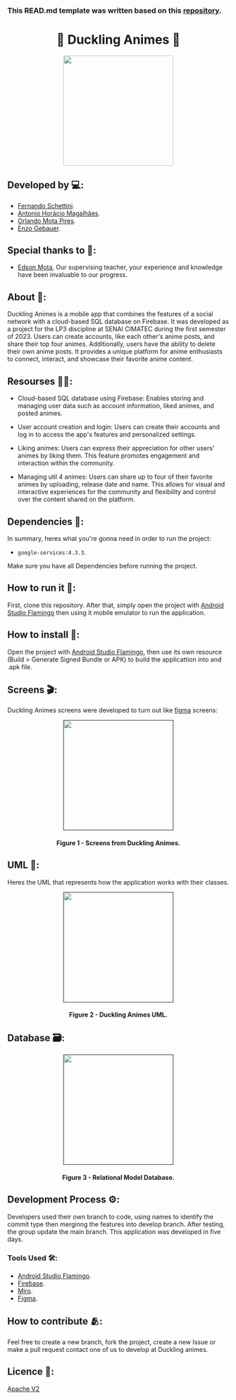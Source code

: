 ### This READ.md template was written based on this [repository](https://github.com/FernandoSchett/github_readme_template).

<h1 align="center">🦊 Duckling Animes 🦊</h1>

<div align="center">
	<a href="https://www.youtube.com/watch?v=3GFW8_c4fTM&ab_channel=COEL6252">
	<img height = "250em" src = "https://github.com/enzogebauer/Duckling-Animes/assets/80331486/06ebb259-5044-468b-9f3f-35764252e0cd" />
    </a>
</div>

## Developed by 💻:
- [Fernando Schettini](https://github.com/FernandoSchett).
- [Antonio Horácio Magalhães](https://github.com/AntonioHoracio77).
- [Orlando Mota Pires](https://github.com/orlandomotapires).
- [Enzo Gebauer](https://github.com/enzogebauer).

## Special thanks to 🥰:
- [Edson Mota](https://github.com/edsonmottac), Our supervising teacher, your experience and knowledge have been invaluable to our progress.

## About 🤔:

Duckling Animes is a mobile app that combines the features of a social network with a cloud-based SQL database on Firebase. It was developed as a project for the LP3 discipline at SENAI CIMATEC during the first semester of 2023. Users can create accounts, like each other's anime posts, and share their top four animes. Additionally, users have the ability to delete their own anime posts. It provides a unique platform for anime enthusiasts to connect, interact, and showcase their favorite anime content.

## Resourses 🧑‍🔬:

- Cloud-based SQL database using Firebase: Enables storing and managing user data such as account information, liked animes, and posted animes.

- User account creation and login: Users can create their accounts and log in to access the app's features and personalized settings.

- Liking animes: Users can express their appreciation for other users' animes by liking them. This feature promotes engagement and interaction within the community.

- Managing util 4 animes: Users can share up to four of their favorite animes by uploading, release date and name. This allows for visual and interactive experiences for the community and flexibility and control over the content shared on the platform. 

## Dependencies 🚚:

In summary, heres what you're gonna need in order to run the project:

- ```google-services:4.3.3```.

Make sure you have all Dependencies before running the project.

## How to run it 🏃:

First, clone this repository. After that, simply open the project with [Android Studio Flamingo](https://developer.android.com/studio?gclid=CjwKCAjwkLCkBhA9EiwAka9QRtoH0l_XcBFvl26AViadXiql6u4y5SU_ButKWTrG-Pt4bFONq_IkhBoC01QQAvD_BwE&gclsrc=aw.ds) then using it mobile emulator to run the application. 

## How to install 🔬:

Open the project with [Android Studio Flamingo](https://developer.android.com/studio?gclid=CjwKCAjwkLCkBhA9EiwAka9QRtoH0l_XcBFvl26AViadXiql6u4y5SU_ButKWTrG-Pt4bFONq_IkhBoC01QQAvD_BwE&gclsrc=aw.ds), then use its own resource (Build > Generate Signed Bundle or APK) to build the applicattion into and .apk file.

## Screens 🎬:

Duckling Animes screens were developed to turn out like [figma](https://www.figma.com/file/Vd1AuUZ97QO60LM4jriRUI/duckling_animes?type=design&node-id=0%3A1&t=HvRbkv4Iwhah3Gh1-1) screens:

<div align="center">
	<a href="">
	<img height = "250em" src = "https://github.com/FernandoSchett/github_readme_template/assets/80331486/4e4d24ee-efce-41d9-873b-3ececaf1cdd5" /> 
    </a>
</div>
<h4 align="center">Figure 1 - Screens from Duckling Animes.</h4>


## UML‍ 💬:

Heres the UML that represents how the application works with their classes.

<div align="center">
	<a href="">
	<img height = "250em" src = "https://github.com/FernandoSchett/github_readme_template/assets/80331486/4e4d24ee-efce-41d9-873b-3ececaf1cdd5" />
    </a>
</div>
<h4 align="center">Figure 2 - Duckling Animes UML.</h4>


## Database 🗃️:

<div align="center">
	<a href="">
	<img height = "250em" src = "https://github.com/enzogebauer/Duckling-Animes/assets/80331486/8988d003-72b9-47ea-95da-b1c401829b2f" />
    </a>
</div>

<h4 align="center">Figure 3 - Relational Model Database.</h4>

## Development Process ⚙️:

Developers used their own branch to code, using names to identify the commit type then merginng the features into develop branch. After testing, the group update the main branch. This application was developed in five days.

### Tools Used 🛠️: 

- [Android Studio Flamingo](https://developer.android.com/studio?gclid=CjwKCAjwkLCkBhA9EiwAka9QRtoH0l_XcBFvl26AViadXiql6u4y5SU_ButKWTrG-Pt4bFONq_IkhBoC01QQAvD_BwE&gclsrc=aw.ds). 
- [Firebase](https://firebase.google.com/?hl=pt).
- [Miro](https://miro.com/).
- [Figma](https://www.figma.com/).

## How to contribute 🫂:

Feel free to create a new branch, fork the project, create a new Issue or make a pull request contact one of us to develop at Duckling animes.

## Licence 📜:

[Apache V2](https://choosealicense.com/licenses/apache-2.0/)
